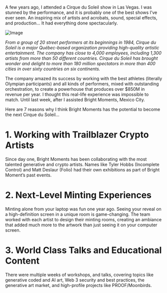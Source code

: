 A few years ago, I attended a Cirque du Soleil show in Las Vegas. I was stunned by the performance, and it is probably one of the best shows I’ve ever seen. An inspiring mix of artists and acrobats, sound, special effects, and production… It had everything done spectacularly.

![Image](https://substackcdn.com/image/fetch/w_1456,c_limit,f_webp,q_auto:good,fl_progressive:steep/https%3A%2F%2Fbucketeer-e05bbc84-baa3-437e-9518-adb32be77984.s3.amazonaws.com%2Fpublic%2Fimages%2F278f2964-d839-43ba-817d-d82a0c28f8c0_1000x750.jpeg)

*From a group of 20 street performers at its beginnings in 1984, Cirque du Soleil is a major Québec-based organization providing high-quality artistic entertainment. The company has close to 4,000 employees, including 1,300 artists from more than 50 different countries.
Cirque du Soleil has brought wonder and delight to more than 180 million spectators in more than 400 cities in over sixty countries on six continents.*

The company amazed its success by working with the best athletes (literally Olympian participants) and all kinds of performers, mixed with outstanding orchestration, to create a powerhouse that produces over $850M in revenue per year.
I thought this real-life experience was impossible to match.
Until last week, after I assisted Bright Moments, Mexico City.

Here are 7 reasons why I think Bright Moments has the potential to become the next Cirque du Soleil…

# 1. Working with Trailblazer Crypto Artists

Since day one, Bright Moments has been collaborating with the most talented generative and crypto artists. Names like Tyler Hobbs (Incomplete Control) and Matt Deslaur (Folio) had their own exhibitions as part of Bright Moment’s past events.

# 2. Next-Level Minting Experiences

Minting alone from your laptop was fun one year ago. Seeing your reveal on a high-definition screen in a unique room is game-changing.
The team worked with each artist to design their minting rooms, creating an ambiance that added much more to the artwork than just seeing it on your computer screen.

# 3. World Class Talks and Educational Content

There were multiple weeks of workshops, and talks, covering topics like generative coded and AI art, Web 3 security and best practices, the generative art market, and high-profile projects like PROOF/Moonbirds.
